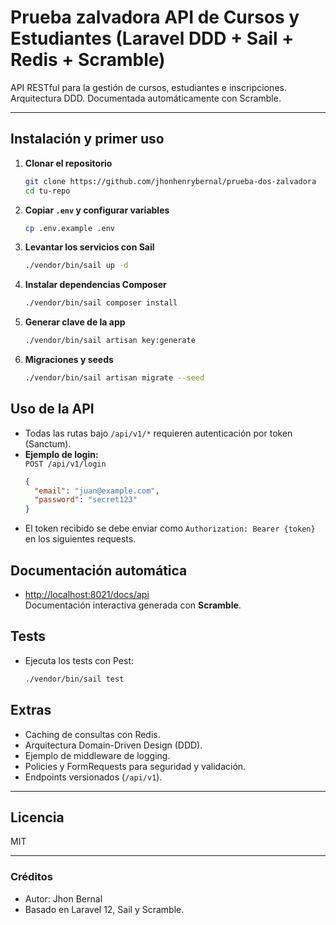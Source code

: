 # Prueba zalvadora API de Cursos y Estudiantes (Laravel DDD + Sail + Redis + Scramble)

API RESTful para la gestión de cursos, estudiantes e inscripciones.  
Arquitectura DDD. Documentada automáticamente con Scramble.

---

## Instalación y primer uso

1. **Clonar el repositorio**
    ```bash
    git clone https://github.com/jhonhenrybernal/prueba-dos-zalvadora
    cd tu-repo
    ```

2. **Copiar `.env` y configurar variables**
    ```bash
    cp .env.example .env
    ```

3. **Levantar los servicios con Sail**
    ```bash
    ./vendor/bin/sail up -d
    ```

4. **Instalar dependencias Composer**
    ```bash
    ./vendor/bin/sail composer install
    ```

5. **Generar clave de la app**
    ```bash
    ./vendor/bin/sail artisan key:generate
    ```

6. **Migraciones y seeds**
    ```bash
    ./vendor/bin/sail artisan migrate --seed
    ```

## Uso de la API

- Todas las rutas bajo `/api/v1/*` requieren autenticación por token (Sanctum).
- **Ejemplo de login:**  
  `POST /api/v1/login`
    ```json
    {
      "email": "juan@example.com",
      "password": "secret123"
    }
    ```
- El token recibido se debe enviar como `Authorization: Bearer {token}` en los siguientes requests.

## Documentación automática

- [http://localhost:8021/docs/api](http://localhost:8021/docs/api)  
  Documentación interactiva generada con **Scramble**.

## Tests

- Ejecuta los tests con Pest:
    ```bash
    ./vendor/bin/sail test
    ```

## Extras

- Caching de consultas con Redis.
- Arquitectura Domain-Driven Design (DDD).
- Ejemplo de middleware de logging.
- Policies y FormRequests para seguridad y validación.
- Endpoints versionados (`/api/v1`).

---

## Licencia

MIT

---

### Créditos

- Autor: Jhon Bernal
- Basado en Laravel 12, Sail y Scramble.
